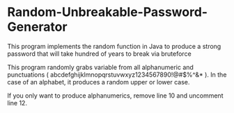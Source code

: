 # Random-Unbreakable-Password-Generator
This program implements the random function in Java to produce a strong password that will take hundred of years to break via bruteforce

This program randomly grabs variable from all alphanumeric and punctuations ( abcdefghijklmnopqrstuvwxyz1234567890!@#$%^&* ). In the case of an alphabet, it produces a random upper or lower case. 

If you only want to produce alphanumerics, remove line 10 and uncomment line 12.
